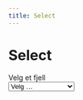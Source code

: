 ```yaml
---
title: Select
---
```


# Select

<Story>
<div class="ds-paragraph ds-paragraph--md ds-line-height--md ds-native-select--container">
  <label class="ds-label ds-label--md ds-font-weight--medium ds-native-select__label" for="select-:rau:">Velg et fjell</label>
  <div class="ds-native-select__wrapper">
    <select class="ds-native-select ds-native-select--md ds-focus" id="select-:rau:">
      <option value="blank">Velg …</option>
      <option value="everest">Mount Everest</option>
      <option value="aconcagua">Aconcagua</option>
      <option value="denali">Denali</option>
      <option value="kilimanjaro">Kilimanjaro</option>
      <option value="elbrus">Elbrus</option>
      <option value="vinson">Mount Vinson</option>
      <option value="puncakjaya">Puncak Jaya</option>
      <option value="kosciuszko">Mount Kosciuszko</option>
    </select>
  </div>
</div>
</Story>